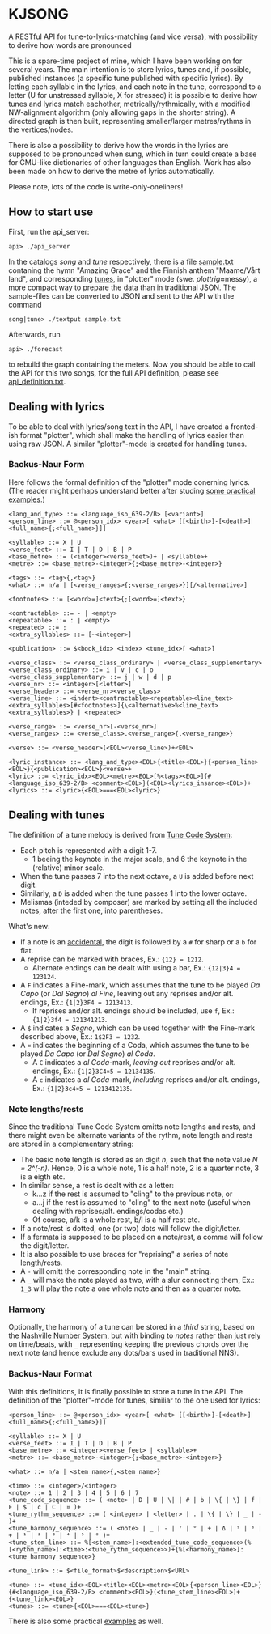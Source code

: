 # KJSONG
A RESTful API for tune-to-lyrics-matching (and vice versa), with possibility to derive how words are pronounced

This is a spare-time project of mine, which I have been working on for several years. The main intention is to store lyrics, tunes and, if possible, published instances (a specific tune published with specific lyrics). By letting each syllable in the lyrics, and each note in the tune, correspond to a letter (U for unstressed syllable, X for stressed) it is possible to derive how tunes and lyrics match eachother, metrically/rythmically, with a modified NW-alignment algorithm (only allowing gaps in the shorter string). A directed graph is then built, representing smaller/larger metres/rythms in the vertices/nodes.

There is also a possibility to derive how the words in the lyrics are supposed to be pronounced when sung, which in turn could create a base for CMU-like dictionaries of other languages than English. Work has also been made on how to derive the metre of lyrics automatically.

Please note, lots of the code is write-only-oneliners!

## How to start use

First, run the api_server:

```
api> ./api_server
```

In the catalogs *song* and *tune* respectively, there is a file [sample.txt](song/sample.txt) contaning the hymn "Amazing Grace" and the Finnish anthem "Maame/Vårt land", and corresponding [tunes](tune/sample.txt), in "plotter" mode (swe. *plottrig*≈messy), a more compact way to prepare the data than in traditional JSON. The sample-files can be converted to JSON and sent to the API with the command

```
song|tune> ./textput sample.txt
```

Afterwards, run

```
api> ./forecast
```

to rebuild the graph containing the meters. Now you should be able to call the API for this two songs, for the full API definition, please see [api_definition.txt](api/api_definition.txt).

## Dealing with lyrics

To be able to deal with lyrics/song text in the API, I have created a fronted-ish format "plotter", which shall make the handling of lyrics easier than using raw JSON. A similar "plotter"-mode is created for handling tunes.

### Backus-Naur Form

Here follows the formal definition of the "plotter" mode conerning lyrics. (The reader might perhaps understand better after studing [some practical examples](song/sample.txt).)

```
<lang_and_type> ::= <language_iso_639-2/B> [<variant>]
<person_line> ::= @<person_idx> <year>[ <what> [[<birth>]-[<death>] <full_name>{;<full_name>}]]

<syllable> ::= X | U
<verse_feet> ::= I | T | D | B | P
<base_metre> ::= (<integer><verse_feet>)+ | <syllable>+
<metre> ::= <base_metre>-<integer>{;<base_metre>-<integer>}

<tags> ::= <tag>{,<tag>}
<what> ::= n/a | [<verse_ranges>{;<verse_ranges>}][/<alternative>]

<footnotes> ::= [<word>=]<text>{;[<word>=]<text>}

<contractable> ::= - | <empty>
<repeatable> ::= : | <empty>
<repeated> ::= ;
<extra_syllables> ::= [~<integer>]

<publication> ::= $<book_idx> <index> <tune_idx>[ <what>]

<verse_class> ::= <verse_class_ordinary> | <verse_class_supplementary>
<verse_class_ordinary> ::= i | v | c | o
<verse_class_supplementary> ::= j | w | d | p
<verse_nr> ::= <integer>[<letter>]
<verse_header> ::= <verse_nr><verse_class>
<verse_line> ::= <indent><contractable><repeatable><line_text><extra_syllables>[#<footnotes>]{\<alternative>%<line_text><extra_syllables>} | <repeated>

<verse_range> ::= <verse_nr>[-<verse_nr>]
<verse_ranges> ::= <verse_class>.<verse_range>{,<verse_range>}

<verse> ::= <verse_header>(<EOL><verse_line>)+<EOL>

<lyric_instance> ::= <lang_and_type><EOL>{<title><EOL>}{<person_line><EOL>}{<publication><EOL>}<verse>+
<lyric> ::= <lyric_idx><EOL><metre><EOL>[%<tags><EOL>]{#<language_iso_639-2/B> <comment><EOL>}(<EOL><lyrics_insance><EOL>)+
<lyrics> ::= <lyric>{<EOL>===<EOL><lyric>}
```

## Dealing with tunes

The definition of a tune melody is derived from [Tune Code System](http://hymntune.library.uiuc.edu/hti1/hti.works10.asp):
- Each pitch is represented with a digit 1-7.
    - 1 beeing the keynote in the major scale, and 6 the keynote in the (relative) minor scale.
- When the tune passes 7 into the next octave, a `U` is added before next digit.
- Similarly, a `D` is added when the tune passes 1 into the lower octave.
- Melismas (inteded by composer) are marked by setting all the included notes, after the first one, into parentheses.

What's new:
- If a note is an [accidental](https://en.wikipedia.org/wiki/Accidental_(music)), the digit is followed by a `#` for sharp or a `b` for flat.
- A reprise can be marked with braces, Ex.: `{12} = 1212`.
    - Alternate endings can be dealt with using a bar, Ex.: `{12|3}4 = 123124`.
- A `F` indicates a Fine-mark, which assumes that the tune to be played *Da Capo* (or *Dal Segno*) *al Fine*, leaving out any reprises and/or alt. endings, Ex.: `{1|2}3F4 = 1213413`.
    - If reprises and/or alt. endings should be included, use `f`, Ex.: `{1|2}3f4 = 121341213`.
- A `$` indicates a *Segno*, which can be used together with the Fine-mark described above, Ex.: `1$2F3 = 1232`.
- A `¤` indicates the beginning of a Coda, which assumes the tune to be played *Da Capo* (or *Dal Segno*) *al Coda*.
    - A `C` indicates a *al Coda*-mark, _leaving out_ reprises and/or alt. endings, Ex.: `{1|2}3C4¤5 = 12134135`.
    - A `c` indicates a *al Coda*-mark, _including_ reprises and/or alt. endings, Ex.: `{1|2}3c4¤5 = 1213412135`.

### Note lengths/rests

Since the traditional Tune Code System omitts note lengths and rests, and there might even be alternate variants of the rythm, note length and rests are stored in a complementary string:
- The basic note length is stored as an digit *n*, such that the note value *N = 2^(-n)*. Hence, 0 is a whole note, 1 is a half note, 2 is a quarter note, 3 is a eigth etc.
- In similar sense, a rest is dealt with as a letter:
    - k...z  if the rest is assumed to "cling" to the previous note, or
    - a...j if the rest is assumed to "cling" to the next note (useful when dealing with reprises/alt. endings/codas etc.)
    - Of course, a/k is a whole rest, b/l is a half rest etc.
- If a note/rest is dotted, one (or two) dots will follow the digit/letter.
- If a fermata is supposed to be placed on a note/rest, a comma will follow the digit/letter.
- It is also possible to use braces for "reprising" a series of note length/rests.
- A `-` will omitt the corresponding note in the "main" string.
- A `_` will make the note played as two, with a slur connecting them, Ex.: `1_3` will play the note a one whole note and then as a quarter note.

### Harmony

Optionally, the harmony of a tune can be stored in a *third* string, based on the [Nashville Number System](https://en.wikipedia.org/wiki/Nashville_number_system), but with binding to *notes* rather than just rely on time/beats, with `_` representing keeping the previous chords over the next note (and hence exclude any dots/bars used in traditional NNS).

### Backus-Naur Format

With this definitions, it is finally possible to store a tune in the API. The definition of the "plotter"-mode for tunes, similiar to the one used for lyrics:

```
<person_line> ::= @<person_idx> <year>[ <what> [[<birth>]-[<death>] <full_name>{;<full_name>}]]

<syllable> ::= X | U
<verse_feet> ::= I | T | D | B | P
<base_metre> ::= <integer><verse_feet> | <syllable>+
<metre> ::= <base_metre>-<integer>{;<base_metre>-<integer>}

<what> ::= n/a | <stem_name>{,<stem_name>}

<time> ::= <integer>/<integer>
<note> ::= 1 | 2 | 3 | 4 | 5 | 6 | 7
<tune_code_sequence> ::= ( <note> | D | U | \| | # | b | \{ | \} | f | F | $ | c | C | ¤ )+
<tune_rythm_sequence> ::= ( <integer> | <letter> | . | \{ | \} | _ | - )+
<tune_harmony_sequence> ::= ( <note> | _ | - | ⁷ | ° | + | Δ | ⁹ | ⁶ | + | ¹ | ² | ³ | ⁴ | ⁵ | ⁸ )+
<tune_stem_line> ::= %[<stem_name>]:<extended_tune_code_sequence>(%[<rythm_name>]:<time>:<tune_rythm_sequence>>)+{%[<harmony_name>]:<tune_harmony_sequence>}

<tune_link> ::= $<file_format>$<description>$<URL>

<tune> ::= <tune_idx><EOL><title><EOL><metre><EOL>{<person_line><EOL>}{#<language_iso_639-2/B> <comment><EOL>}(<tune_stem_line><EOL>)+{<tune_link><EOL>}
<tunes> ::= <tune>{<EOL>===<EOL><tune>}
```

There is also some practical [examples](tune/sample.txt) as well.
